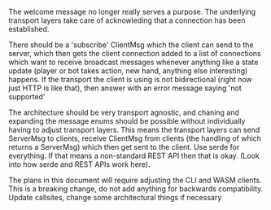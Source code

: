 The welcome message no longer really serves a purpose. The underlying transport
layers take care of acknowleding that a connection has been established.

There should be a 'subscribe' ClientMsg which the client can send to the server,
which then gets the client connection added to a list of connections which want
to receive broadcast messages whenever anything like a state update (player or
bot takes action, new hand, anything else interesting) happens. If the transport
the client is using is not bidirectional (right now just HTTP is like that),
then answer with an error message saying 'not supported'

The architecture should be very transport agnostic, and chaning and expanding
the message enums should be possible without individually having to adjust
transport layers. This means the transport layers can send ServerMsg to clients,
receive ClientMsg from clients (the handling of which returns a ServerMsg) which
then get sent to the client. Use serde for everything. If that means a
non-standard REST API then that is okay. (Look into how serde and REST APIs work
here). 

The plans in this document will require adjusting the CLI and WASM clients. This
is a breaking change, do not add anything for backwards compatibility. Update
callsites, change some architectural things if necessary


